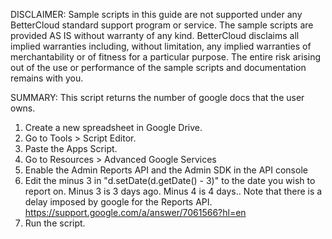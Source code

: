 DISCLAIMER: Sample scripts in this guide are not supported under any BetterCloud standard support program or service. The sample scripts are provided AS IS without warranty of any kind. BetterCloud disclaims all implied warranties including, without limitation, any implied warranties of merchantability or of fitness for a particular purpose. The entire risk arising out of the use or performance of the sample scripts and documentation remains with you.

SUMMARY: This script returns the number of google docs that the user owns.
1) Create a new spreadsheet in Google Drive.
2) Go to Tools > Script Editor.
3) Paste the Apps Script.
4) Go to Resources > Advanced Google Services
5) Enable the Admin Reports API and the Admin SDK in the API console
6) Edit the minus 3 in "d.setDate(d.getDate() - 3)" to the date you wish to report on. Minus 3 is 3 days ago. Minus 4 is 4 days..
Note that there is a delay imposed by google for the Reports API. https://support.google.com/a/answer/7061566?hl=en
7) Run the script.
